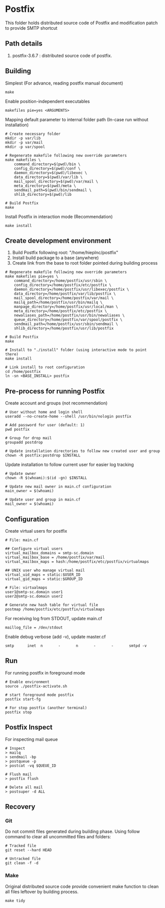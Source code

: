 # Postfix

This folder holds distributed source code of Postfix and modification patch to
provide SMTP shortcut

## Path details

1. postfix-3.6.7 : distributed source code of postfix.

## Building

Simplest (For advance, reading postfix manual document)

```
make
```

Enable position-independent executables

```
makefiles pie=yes <ARGUMENTS>
```

Mapping default parameter to internal folder path (In-case run without
installation)

```
# Create necessary folder
mkdir -p var/lib
mkdir -p var/mail
mkdir -p var/spool

# Regenerate makefile following new override parameters
make makefiles \
    command_directory=$(pwd)/bin \
    config_directory=$(pwd)/conf \
    daemon_directory=$(pwd)/libexec \
    data_directory=$(pwd)/var/lib \
    mail_spool_directory=$(pwd)/var/mail \
    meta_directory=$(pwd)/meta \
    sendmail_path=$(pwd)/bin/sendmail \
    shlib_directory=$(pwd)/lib

# Build Postfix
make
```

Install Postfix in interaction mode (Recommendation)

```
make install
```

## Create development environment

1. Build Postfix following root: "/home/hieplnc/postfix"
2. Install build package to a base (anywhere)
3. Create link from the base to root folder pointed during building process

```
# Regenerate makefile following new override parameters
make makefiles pie=yes \
    command_directory=/home/postfix/usr/sbin \
    config_directory=/home/postfix/etc/postfix \
    daemon_directory=/home/postfix/usr/libexec/postfix \
    data_directory=/home/postfix/var/lib/postfix \
    mail_spool_directory=/home/postfix/var/mail \
    mailq_path=/home/postfix/usr/bin/mailq \
    manpage_directory=/home/postfix/usr/local/man \
    meta_directory=/home/postfix/etc/postfix \
    newaliases_path=/home/postfix/usr/bin/newaliases \
    queue_directory=/home/postfix/var/spool/postfix \
    sendmail_path=/home/postfix/usr/sbin/sendmail \
    shlib_directory=/home/postfix/usr/lib/postfix

# Build Postfix
make

# Install to "./install" folder (using interactive mode to point there)
make install

# Link install to root configuration
cd /home/postfix
ln -sn <BASE_INSTALL> postfix
```

## Pre-process for running Postfix

Create account and groups (not recommendation)

```
# User without home and login shell
useradd --no-create-home --shell /usr/bin/nologin postfix

# Add password for user (default: 1)
pwd postfix

# Group for drop mail
groupadd postdrop

# Update installation directories to follow new created user and group
chown -R postfix:postdrop $INSTALL
```

Update installation to follow current user for easier log tracking

```
# Update owner
chown -R $(whoami):$(id -gn) $INSTALL

# Update new mail owner in main.cf configuration
main_owner = $(whoami)

# Update user and group in main.cf
mail_owner = $(whoami)
```

## Configuration

Create virtual users for postfix

```
# File: main.cf

## Configure virtual users
virtual_mailbox_domains = smtp-sc.domain
virtual_mailbox_base = /home/postfix/var/mail
virtual_mailbox_maps = hash:/home/postfix/etc/postfix/virtualmaps

## UNIX user who manage virtual mail
virtual_uid_maps = static:$USER_ID
virtual_gid_maps = static:$GROUP_ID

# File: virtualmaps
user1@smtp-sc.domain user1
user2@smtp-sc.domain user2

# Generate new hash table for virtual file
postmap /home/postfix/etc/postfix/virtualmaps
```

For receiving log from STDOUT, update main.cf

```
maillog_file = /dev/stdout
```

Enable debug verbose (add -v), update master.cf

```
smtp      inet  n       -       n       -       -       smtpd -v
```

## Run

For running postfix in foreground mode

```
# Enable environment
source ./postfix-activate.sh

# start foreground mode postfix
postfix start-fg

# For stop postfix (another terminal)
postfix stop
```

## Postfix Inspect

For inspecting mail queue

```
# Inspect
> mailq
> sendmail -bp
> postqueue -p
> postcat -vq $QUEUE_ID

# Flush mail
> postfix flush

# Delete all mail
> postsuper -d ALL
```

## Recovery

### Git

Do not commit files generated during building phase. Using follow command to
clear all uncommitted files and folders:

```
# Tracked file
git reset --hard HEAD

# Untracked file
git clean -f -d
```

### Make

Original distributed source code provide convenient make function to clean
all files leftover by building process.

```
make tidy
```
